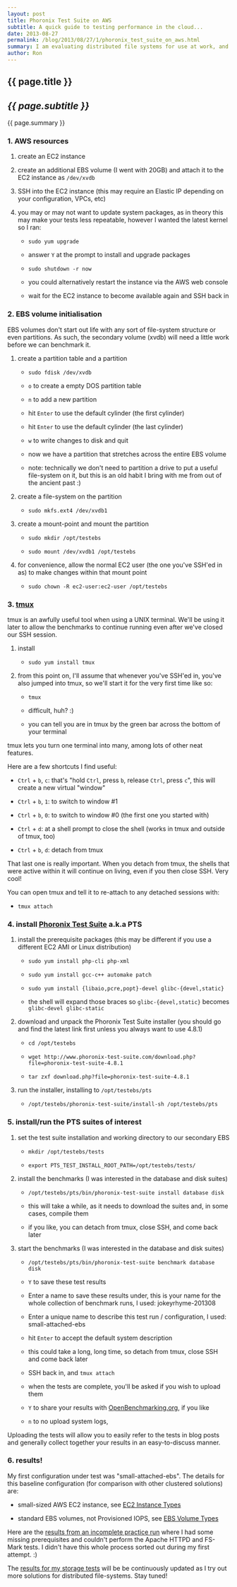 ```yaml
---
layout: post
title: Phoronix Test Suite on AWS
subtitle: A quick guide to testing performance in the cloud...
date: 2013-08-27
permalink: /blog/2013/08/27/1/phoronix_test_suite_on_aws.html
summary: I am evaluating distributed file systems for use at work, and I need to establish a baseline for performance. This is the first in a series of posts examining some of the simpler solutions for high-availability storage. This guide assumes you are familiar with managing EC2 and EBS resources in Amazon's Web Services.
author: Ron
---
```


## {{ page.title }}

## _{{ page.subtitle }}_

{{ page.summary }}

### 1. AWS resources

1. create an EC2 instance

2. create an additional EBS volume (I went with 20GB) and attach it to the EC2 instance as `/dev/xvdb`

3. SSH into the EC2 instance (this may require an Elastic IP depending on your configuration, VPCs, etc)

4. you may or may not want to update system packages, as in theory this may make your tests less repeatable, however I wanted the latest kernel so I ran:

    - `sudo yum upgrade`

    - answer `Y` at the prompt to install and upgrade packages

    - `sudo shutdown -r now`

    - you could alternatively restart the instance via the AWS web console

    - wait for the EC2 instance to become available again and SSH back in


### 2. EBS volume initialisation

EBS volumes don't start out life with any sort of file-system structure or even partitions. As such, the secondary volume (xvdb) will need a little work before we can benchmark it.

1. create a partition table and a partition

    - `sudo fdisk /dev/xvdb`

    - `o` to create a empty DOS partition table
    
    - `n` to add a new partition
    
    - hit `Enter` to use the default cylinder (the first cylinder)
    
    - hit `Enter` to use the default cylinder (the last cylinder)
    
    - `w` to write changes to disk and quit
    
    - now we have a partition that stretches across the entire EBS volume
    
    - note: technically we don't need to partition a drive to put a useful file-system on it, but this is an old habit I bring with me from out of the ancient past :)
    
2. create a file-system on the partition

    - `sudo mkfs.ext4 /dev/xvdb1`

3. create a mount-point and mount the partition


    - `sudo mkdir /opt/testebs`
    
    - `sudo mount /dev/xvdb1 /opt/testebs`

4. for convenience, allow the normal EC2 user (the one you've SSH'ed in as) to make changes within that mount point

    - `sudo chown -R ec2-user:ec2-user /opt/testebs`

### 3. [tmux]

tmux is an awfully useful tool when using a UNIX terminal. We'll be using it later to allow the benchmarks to continue running even after we've closed our SSH session.

1. install 

    - `sudo yum install tmux`

2. from this point on, I'll assume that whenever you've SSH'ed in, you've also jumped into tmux, so we'll start it for the very first time like so:

    - `tmux`

    - difficult, huh? :)

    - you can tell you are in tmux by the green bar across the bottom of your terminal
    
tmux lets you turn one terminal into many, among lots of other neat features.

Here are a few shortcuts I find useful:

- `Ctrl` + `b`, `c`: that's "hold `Ctrl`, press `b`, release `Ctrl`, press `c`", this will create a new virtual "window"

- `Ctrl` + `b`, `1`: to switch to window #1

- `Ctrl` + `b`, `0`: to switch to window #0 (the first one you started with)

- `Ctrl` + `d`: at a shell prompt to close the shell (works in tmux and outside of tmux, too)

- `Ctrl` + `b`, `d`: detach from tmux

That last one is really important. When you detach from tmux, the shells that were active within it will continue on living, even if you then close SSH. Very cool!

You can open tmux and tell it to re-attach to any detached sessions with:

- `tmux attach`

### 4. install [Phoronix Test Suite] a.k.a PTS

1. install the prerequisite packages (this may be different if you use a different EC2 AMI or Linux distribution)

    - `sudo yum install php-cli php-xml`
    
    - `sudo yum install gcc-c++ automake patch`

    - `sudo yum install {libaio,pcre,popt}-devel glibc-{devel,static}`

    - the shell will expand those braces so `glibc-{devel,static}` becomes `glibc-devel glibc-static`
    
2. download and unpack the Phoronix Test Suite installer (you should go and find the latest link first unless you always want to use 4.8.1)

    - `cd /opt/testebs`
    
    - `wget http://www.phoronix-test-suite.com/download.php?file=phoronix-test-suite-4.8.1`
    
    - `tar zxf download.php?file=phoronix-test-suite-4.8.1`

3. run the installer, installing to `/opt/testebs/pts`

    - `/opt/testebs/phoronix-test-suite/install-sh /opt/testebs/pts`

### 5. install/run the PTS suites of interest

1. set the test suite installation and working directory to our secondary EBS

    - `mkdir /opt/testebs/tests`

    - `export PTS_TEST_INSTALL_ROOT_PATH=/opt/testebs/tests/`

2. install the benchmarks (I was interested in the database and disk suites)

    - `/opt/testebs/pts/bin/phoronix-test-suite install database disk`
    
    - this will take a while, as it needs to download the suites and, in some cases, compile them
    
    - if you like, you can detach from tmux, close SSH, and come back later

3. start the benchmarks (I was interested in the database and disk suites)

    - `/opt/testebs/pts/bin/phoronix-test-suite benchmark database disk`
    
    - `Y` to save these test results

    - Enter a name to save these results under, this is your name for the whole collection of benchmark runs, I used: jokeyrhyme-201308

    - Enter a unique name to describe this test run / configuration, I used: small-attached-ebs
                
    - hit `Enter` to accept the default system description
    
    - this could take a long, long time, so detach from tmux, close SSH and come back later
    
    - SSH back in, and `tmux attach`
    
    - when the tests are complete, you'll be asked if you wish to upload them
    
    - `Y` to share your results with [OpenBenchmarking.org], if you like
    
    - `n` to no upload system logs,

Uploading the tests will allow you to easily refer to the tests in blog posts and generally collect together your results in an easy-to-discuss manner.

### 6. results!

My first configuration under test was "small-attached-ebs". The details for this baseline configuration (for comparison with other clustered solutions) are:

- small-sized AWS EC2 instance, see [EC2 Instance Types]

- standard EBS volumes, not Provisioned IOPS, see [EBS Volume Types]

Here are the [results from an incomplete practice run] where I had some missing prerequisites and couldn't perform the Apache HTTPD and FS-Mark tests. I didn't have this whole process sorted out during my first attempt. :)

The [results for my storage tests] will be be continuously updated as I try out more solutions for distributed file-systems. Stay tuned!

[tmux]: http://tmux.sourceforge.net/
[Phoronix Test Suite]: http://www.phoronix-test-suite.com/
[OpenBenchmarking.org]: http://openbenchmarking.org/
[results from an incomplete practice run]: http://openbenchmarking.org/result/1308269-SO-20130826E30
[results for my storage tests]: http://openbenchmarking.org/result/1308270-SO-JOKEYRHYM25
[EBS Volume Types]: http://docs.aws.amazon.com/AWSEC2/latest/UserGuide/AmazonEBS.html#EBSVolumeTypes
[EC2 Instance Types]: http://aws.amazon.com/ec2/instance-types/
